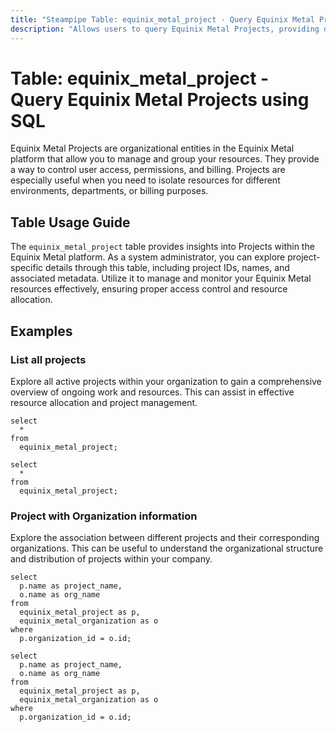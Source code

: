 ```yaml
---
title: "Steampipe Table: equinix_metal_project - Query Equinix Metal Projects using SQL"
description: "Allows users to query Equinix Metal Projects, providing detailed information about each project's properties and configuration."
---
```


# Table: equinix_metal_project - Query Equinix Metal Projects using SQL 

Equinix Metal Projects are organizational entities in the Equinix Metal platform that allow you to manage and group your resources. They provide a way to control user access, permissions, and billing. Projects are especially useful when you need to isolate resources for different environments, departments, or billing purposes.

## Table Usage Guide

The `equinix_metal_project` table provides insights into Projects within the Equinix Metal platform. As a system administrator, you can explore project-specific details through this table, including project IDs, names, and associated metadata. Utilize it to manage and monitor your Equinix Metal resources effectively, ensuring proper access control and resource allocation.

## Examples

### List all projects
Explore all active projects within your organization to gain a comprehensive overview of ongoing work and resources. This can assist in effective resource allocation and project management.

```sql+postgres
select
  *
from
  equinix_metal_project;
```

```sql+sqlite
select
  *
from
  equinix_metal_project;
```

### Project with Organization information
Explore the association between different projects and their corresponding organizations. This can be useful to understand the organizational structure and distribution of projects within your company.

```sql+postgres
select
  p.name as project_name,
  o.name as org_name
from
  equinix_metal_project as p,
  equinix_metal_organization as o
where
  p.organization_id = o.id;
```

```sql+sqlite
select
  p.name as project_name,
  o.name as org_name
from
  equinix_metal_project as p,
  equinix_metal_organization as o
where
  p.organization_id = o.id;
```